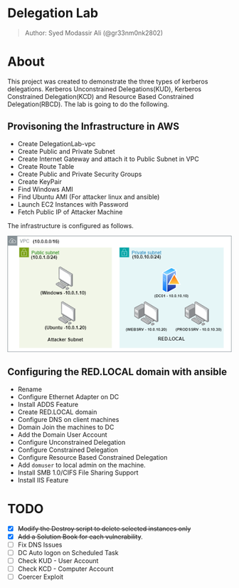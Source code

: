 # Delegation Lab

> Author: Syed Modassir Ali (@gr33nm0nk2802)

# About

This project was created to demonstrate the three types of kerberos delegations. Kerberos Unconstrained Delegations(KUD), Kerberos Constrained Delegation(KCD) and Resource Based Constrained Delegation(RBCD). The lab is going to do the following.

## Provisoning the Infrastructure in AWS
 
- Create DelegationLab-vpc
- Create Public and Private Subnet
- Create Internet Gateway and attach it to Public Subnet in VPC
- Create Route Table
- Create Public and Private Security Groups
- Create KeyPair
- Find Windows AMI
- Find Ubuntu AMI (For attacker linux and ansible)
- Launch EC2 Instances with Password
- Fetch Public IP of Attacker Machine

The infrastructure is configured as follows.

![](/docs/assets/images/DelegationLab-Diagram.png)

## Configuring the RED.LOCAL domain with ansible

- Rename 
- Configure Ethernet Adapter on DC
- Install ADDS Feature
- Create RED.LOCAL domain
- Configure DNS on client machines
- Domain Join the machines to DC
- Add the Domain User Account
- Configure Unconstrained Delegation 
- Configure Constrained Delegation
- Configure Resource Based Constrained Delegation
- Add `domuser` to local admin on the machine.
- Install SMB 1.0/CIFS File Sharing Support
- Install IIS Feature

# TODO 

- [x] ~~Modify the Destroy script to delete selected instances only~~
- [x] ~~Add a Solution Book for each vulnerability~~.
- [ ] Fix DNS Issues
- [ ] DC Auto logon on Scheduled Task
- [ ] Check KUD - User Account
- [ ] Check KCD - Computer Account
- [ ] Coercer Exploit
